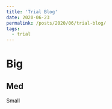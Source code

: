 ```yaml
---
title: 'Trial Blog'
date: 2020-06-23
permalink: /posts/2020/06/trial-blog/
tags:
  - trial
---
```


Big
======

Med
------

Small
